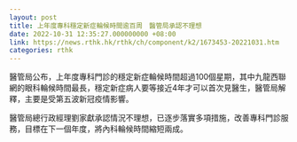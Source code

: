 ```yaml
---
layout: post
title: 上年度專科穩定新症輪候時間逾百周　醫管局承認不理想
date: 2022-10-31 12:35:27.000000000 +08:00
link: https://news.rthk.hk/rthk/ch/component/k2/1673453-20221031.htm
categories: rthk
---
```


醫管局公布，上年度專科門診的穩定新症輪候時間超過100個星期，其中九龍西聯網的眼科輪候時間最長，穩定新症病人要等接近4年才可以首次見醫生，醫管局解釋，主要是受第五波新冠疫情影響。

醫管局總行政經理劉家獻承認情況不理想，已逐步落實多項措施，改善專科門診服務，目標在下一個年度，將內科輪候時間縮短兩成。
